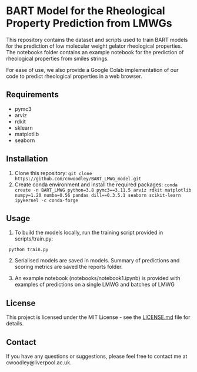 <body>
	<h1>BART Model for the Rheological Property Prediction from LMWGs</h1>
	<p>This repository contains the dataset and scripts used to train BART models for the prediction of low molecular weight gelator rheological properties. The notebooks folder contains an example notebook for the prediction of rheological properties from smiles strings.</p>
	<p>For ease of use, we also provide a Google Colab implementation of our code to predict rheological properties in a web browser.</p> 
	<h2>Requirements</h2>
	<ul>
		<li>pymc3</li>
		<li>arviz</li>
		<li>rdkit</li>
		<li>sklearn</li>
		<li>matplotlib</li>
		<li>seaborn</li>		
	</ul>
	<h2>Installation</h2>
	<ol>
		<li>Clone this repository: <code>git clone https://github.com/cmwoodley/BART_LMWG_model.git</code></li>
		<li>Create conda environment and install the required packages: <code>conda create -n BART_LMWG python=3.8 pymc3==3.11.5 arviz rdkit matplotlib numpy=1.20 numba=0.56 pandas dill==0.3.5.1 seaborn scikit-learn ipykernel -c conda-forge</code></li>
	</ol>
	<h2>Usage</h2>
	<ol>
		<li>To build the models locally, run the training script provided in scripts/train.py: </li>
	</ol>
	<pre><code> python train.py
</code></pre>
	<ol start="2">
		<li>Serialised models are saved in models. Summary of predictions and scoring metrics are saved the reports folder. </li>
	</ol>
	<ol start="3">
		<li>An example notebook (notebooks/notebook1.ipynb) is provided with examples of predictions on a single LMWG and batches of LMWG </li>
	</ol>
	<h2>License</h2>
	<p>This project is licensed under the MIT License - see the <a href="LICENSE.md">LICENSE.md</a> file for details.</p>
	<h2>Contact</h2>
	<p>If you have any questions or suggestions, please feel free to contact me at cwoodley@liverpool.ac.uk.</p>
</body>
